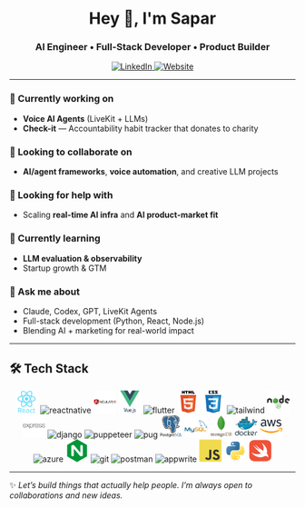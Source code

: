 <h1 align="center">Hey 👋, I'm Sapar</h1>
<h3 align="center">AI Engineer • Full-Stack Developer • Product Builder</h3>

<p align="center">
  <a href="https://www.linkedin.com/in/sapar-shayan/">
    <img src="https://img.shields.io/badge/LinkedIn-blue?style=for-the-badge&logo=linkedin&logoColor=white" alt="LinkedIn"/>
  </a>
  <a href="https://saparshayan.vercel.app">
    <img src="https://img.shields.io/badge/Portfolio-%23000000.svg?style=for-the-badge&logo=vercel&logoColor=white" alt="Website"/>
  </a>
</p>

---

### 🔭 Currently working on
- **Voice AI Agents** (LiveKit + LLMs)  
- **Check-it** — Accountability habit tracker that donates to charity  

### 👯 Looking to collaborate on
- **AI/agent frameworks**, **voice automation**, and creative LLM projects

### 🤝 Looking for help with
- Scaling **real-time AI infra** and **AI product-market fit**

### 🌱 Currently learning
- **LLM evaluation & observability**  
- Startup growth & GTM

### 💬 Ask me about
- Claude, Codex, GPT, LiveKit Agents  
- Full-stack development (Python, React, Node.js)  
- Blending AI + marketing for real-world impact

---

## 🛠️ Tech Stack
<p align="center">
  <!-- Frontend -->
  <img src="https://raw.githubusercontent.com/devicons/devicon/master/icons/react/react-original-wordmark.svg" alt="react" width="40" height="40"/>
  <img src="https://reactnative.dev/img/header_logo.svg" alt="reactnative" width="40" height="40"/>
  <img src="https://raw.githubusercontent.com/devicons/devicon/master/icons/angularjs/angularjs-original-wordmark.svg" alt="angularjs" width="40" height="40"/>
  <img src="https://raw.githubusercontent.com/devicons/devicon/master/icons/vuejs/vuejs-original-wordmark.svg" alt="vuejs" width="40" height="40"/>
  <img src="https://www.vectorlogo.zone/logos/flutterio/flutterio-icon.svg" alt="flutter" width="40" height="40"/>
  <img src="https://raw.githubusercontent.com/devicons/devicon/master/icons/html5/html5-original-wordmark.svg" alt="html5" width="40" height="40"/>
  <img src="https://raw.githubusercontent.com/devicons/devicon/master/icons/css3/css3-original-wordmark.svg" alt="css3" width="40" height="40"/>
  <img src="https://www.vectorlogo.zone/logos/tailwindcss/tailwindcss-icon.svg" alt="tailwind" width="40" height="40"/>

  <!-- Backend -->
  <img src="https://raw.githubusercontent.com/devicons/devicon/master/icons/nodejs/nodejs-original-wordmark.svg" alt="nodejs" width="40" height="40"/>
  <img src="https://raw.githubusercontent.com/devicons/devicon/master/icons/express/express-original-wordmark.svg" alt="express" width="40" height="40"/>
  <img src="https://cdn.worldvectorlogo.com/logos/django.svg" alt="django" width="40" height="40"/>
  <img src="https://www.vectorlogo.zone/logos/pptrdev/pptrdev-official.svg" alt="puppeteer" width="40" height="40"/>
  <img src="https://cdn.worldvectorlogo.com/logos/pug.svg" alt="pug" width="40" height="40"/>

  <!-- Databases -->
  <img src="https://raw.githubusercontent.com/devicons/devicon/master/icons/postgresql/postgresql-original-wordmark.svg" alt="postgresql" width="40" height="40"/>
  <img src="https://raw.githubusercontent.com/devicons/devicon/master/icons/mysql/mysql-original-wordmark.svg" alt="mysql" width="40" height="40"/>
  <img src="https://raw.githubusercontent.com/devicons/devicon/master/icons/mongodb/mongodb-original-wordmark.svg" alt="mongodb" width="40" height="40"/>

  <!-- DevOps / Cloud -->
  <img src="https://raw.githubusercontent.com/devicons/devicon/master/icons/docker/docker-original-wordmark.svg" alt="docker" width="40" height="40"/>
  <img src="https://raw.githubusercontent.com/devicons/devicon/master/icons/amazonwebservices/amazonwebservices-original-wordmark.svg" alt="aws" width="40" height="40"/>
  <img src="https://www.vectorlogo.zone/logos/microsoft_azure/microsoft_azure-icon.svg" alt="azure" width="40" height="40"/>
  <img src="https://raw.githubusercontent.com/devicons/devicon/master/icons/nginx/nginx-original.svg" alt="nginx" width="40" height="40"/>
  <img src="https://www.vectorlogo.zone/logos/git-scm/git-scm-icon.svg" alt="git" width="40" height="40"/>
  <img src="https://www.vectorlogo.zone/logos/getpostman/getpostman-icon.svg" alt="postman" width="40" height="40"/>
  <img src="https://www.vectorlogo.zone/logos/appwriteio/appwriteio-icon.svg" alt="appwrite" width="40" height="40"/>

  <!-- Languages -->
  <img src="https://raw.githubusercontent.com/devicons/devicon/master/icons/javascript/javascript-original.svg" alt="javascript" width="40" height="40"/>
  <img src="https://raw.githubusercontent.com/devicons/devicon/master/icons/python/python-original.svg" alt="python" width="40" height="40"/>
  <img src="https://raw.githubusercontent.com/devicons/devicon/master/icons/swift/swift-original.svg" alt="swift" width="40" height="40"/>
</p>


---

✨ *Let’s build things that actually help people. I’m always open to collaborations and new ideas.*
